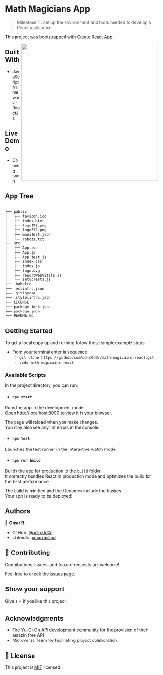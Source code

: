 # Math Magicians App

> Milestone 1 : set up the environment and tools needed to develop a React application

This project was bootstrapped with [Create React App](https://github.com/facebook/create-react-app).

<div style="float:right;">

<img align="right" src="./doc/app_screenshot.jpeg" style="width:450px;">

</div>

## Built With

- JavaScript framework : ReactJs

## Live Demo

- Coming soon

## App Tree

```markdown
.
├── public
│   ├── favicon.ico
│   ├── index.html
│   ├── logo192.png
│   ├── logo512.png
│   ├── manifest.json
│   └── robots.txt
├── src
│   ├── App.css
│   ├── App.js
│   ├── App.test.js
│   ├── index.css
│   ├── index.js
│   ├── logo.svg
│   ├── reportWebVitals.js
│   └── setupTests.js
├── .babelrc
├── .eslintrc.json
├── .gitignore
├── .stylelintrc.json
├── LICENSE
├── package-lock.json
├── package.json
└── README.md
```

## Getting Started

To get a local copy up and running follow these simple example steps

- From your terminal enter in sequence 
  - `git clone https://github.com/od-c0d3r/math-magicains-react.git`
  - `code math-magicains-react`

### Available Scripts

In the project directory, you can run:

- #### `npm start`

Runs the app in the development mode.\
Open [http://localhost:3000](http://localhost:3000) to view it in your browser.

The page will reload when you make changes.\
You may also see any lint errors in the console.

- #### `npm test`

Launches the test runner in the interactive watch mode.

- #### `npm run build`

Builds the app for production to the `build` folder.\
It correctly bundles React in production mode and optimizes the build for the best performance.

The build is minified and the filenames include the hashes.\
Your app is ready to be deployed!

## Authors

👤 **Omar R.**

- GitHub: [@od-c0d3r](https://github.com/od-c0d3r)
- LinkedIn: [omarrashad](https://linkedin.com/in/omarrashad)

## 🤝 Contributing

Contributions, issues, and feature requests are welcome!

Feel free to check the [issues page](../../issues/).

## Show your support

Give a ⭐️ if you like this project!

## Acknowledgments

- The [Yu-Gi-Oh API development community](https://db.ygoprodeck.com/api-guide/) for the provision of their amazin free API
- Microverse Team for facilitating project colaboration

## 📝 License

This project is [MIT](./MIT.md) licensed.
